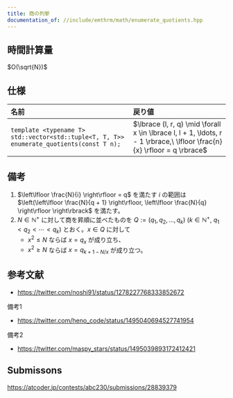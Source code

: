 ```yaml
---
title: 商の列挙
documentation_of: //include/emthrm/math/enumerate_quotients.hpp
---
```



## 時間計算量

$O(\sqrt{N})$


## 仕様

|名前|戻り値|
|:--|:--|
|`template <typename T>`<br>`std::vector<std::tuple<T, T, T>> enumerate_quotients(const T n);`|$\lbrace (l, r, q) \mid \forall x \in \lbrace l, l + 1, \ldots, r - 1 \rbrace,\ \lfloor \frac{n}{x} \rfloor = q \rbrace$|


## 備考

1. $\left\lfloor \frac{N}{i} \right\rfloor = q$ を満たす $i$ の範囲は $\left(\left\lfloor \frac{N}{q + 1} \right\rfloor, \left\lfloor \frac{N}{q} \right\rfloor \right\rbrack$ を満たす。
2. $N \in \mathbb{N}^+$ に対して商を昇順に並べたものを $Q \mathrel{:=} (q_1, q_2, \ldots, q_k)$ ($k \in \mathbb{N}^+,\ q_1 < q_2 < \cdots < q_k$) とおく。$x \in Q$ に対して
   - $x^2 \leq N$ ならば $x = q_x$ が成り立ち、
   - $x^2 \geq N$ ならば $x = q_{k + 1 - N / x}$ が成り立つ。


## 参考文献

- https://twitter.com/noshi91/status/1278227768333852672

備考1
- https://twitter.com/heno_code/status/1495040694527741954

備考2
- https://twitter.com/maspy_stars/status/1495039893172412421


## Submissons

https://atcoder.jp/contests/abc230/submissions/28839379
